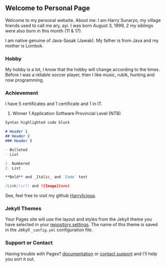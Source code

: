 ## Welcome to Personal Page

Welcome to my personal website.
About me:
I am Harry Sunaryo, my village friends used to call me ary, ayi. I was born August 3, 1999, 2 my siblings were also 
born in this month (11 & 17).

I am native genuine of Java-Sasak (Jawak). My father is from Java and my mother is Lombok.

### Hobby

My hobby is a lot, I know that the hobby will change according to the times. Before I was a reliable soccer player, then I like music, rubik, hunting and now programming.

### Achievement

I have 5 certificates and 1 certificate and 1 in IT.
1. Winner 1 Application Software Provincial Level (NTB)

```markdown
Syntax highlighted code block

# Header 1
## Header 2
### Header 3

- Bulleted
- List

1. Numbered
2. List

**Bold** and _Italic_ and `Code` text

[Link](url) and ![Image](src)
```

See, feel free to visit my github [Harrylicious](https://github.com/harrylicious).

### Jekyll Themes

Your Pages site will use the layout and styles from the Jekyll theme you have selected in your [repository settings](https://github.com/harrylicious/me.github.io/settings). The name of this theme is saved in the Jekyll `_config.yml` configuration file.

### Support or Contact

Having trouble with Pages?  [documentation](https://github.com/harrylicious) or [contact support](https://github.com/contact) and I’ll help you sort it out.
